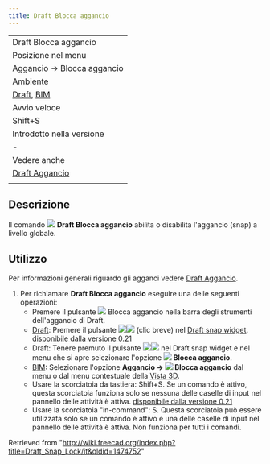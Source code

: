 ```yaml
---
title: Draft Blocca aggancio
---
```

|  |
| --- |
| Draft Blocca aggancio |
| Posizione nel menu |
| Aggancio → Blocca aggancio |
| Ambiente |
| [Draft](/Draft_Workbench/it "Draft Workbench/it"), [BIM](/BIM_Workbench/it "BIM Workbench/it") |
| Avvio veloce |
| Shift+S |
| Introdotto nella versione |
| - |
| Vedere anche |
| [Draft Aggancio](/Draft_Snap/it "Draft Snap/it") |
|  |

## Descrizione

Il comando ![](/images/Draft_Snap_Lock.svg) **Draft Blocca aggancio** abilita o disabilita l'aggancio (snap) a livello globale.

## Utilizzo

Per informazioni generali riguardo gli agganci vedere [Draft Aggancio](/Draft_Snap/it "Draft Snap/it").

1. Per richiamare **Draft Blocca aggancio** eseguire una delle seguenti operazioni:
   * Premere il pulsante ![](/images/Draft_Snap_Lock.svg) Blocca aggancio nella barra degli strumenti dell'aggancio di Draft.
   * [Draft](/Draft_Workbench/it "Draft Workbench/it"): Premere il pulsante ![](/images/Draft_Snap_Lock.svg)![](/images/Toolbar_flyout_arrow.svg) (clic breve) nel [Draft snap widget](/Draft_snap_widget/it "Draft snap widget/it"). [disponibile dalla versione 0.21](/Release_notes_0.21/it "Release notes 0.21/it")
   * Draft: Tenere premuto il pulsante ![](/images/Draft_Snap_Lock.svg)![](/images/Toolbar_flyout_arrow.svg) nel Draft snap widget e nel menu che si apre selezionare l'opzione **![](/images/Draft_Snap_Lock.svg) Blocca aggancio**.
   * [BIM](/BIM_Workbench/it "BIM Workbench/it"): Selezionare l'opzione **Aggancio → ![](/images/Draft_Snap_Lock.svg) Blocca aggancio** dal menu o dal menu contestuale della [Vista 3D](/3D_view/it "3D view/it").
   * Usare la scorciatoia da tastiera: Shift+S. Se un comando è attivo, questa scorciatoia funziona solo se nessuna delle caselle di input nel pannello delle attività è attiva. [disponibile dalla versione 0.21](/Release_notes_0.21/it "Release notes 0.21/it")
   * Usare la scorciatoia "in-command": S. Questa scorciatoia può essere utilizzata solo se un comando è attivo e una delle caselle di input nel pannello delle attività è attiva. Non funziona per tutti i comandi.

Retrieved from "<http://wiki.freecad.org/index.php?title=Draft_Snap_Lock/it&oldid=1474752>"